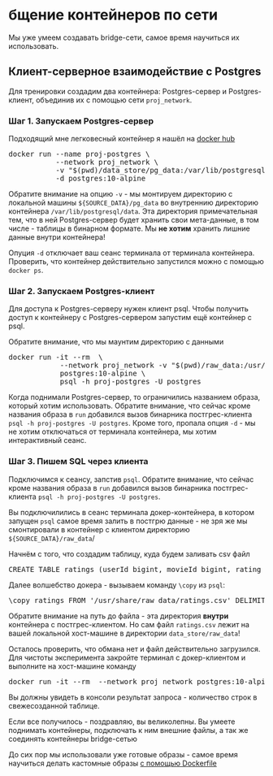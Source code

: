 # бщение контейнеров по сети

Мы уже умеем создавать bridge-сети, самое время научиться их использовать. 

## Клиент-серверное взаимодействие с Postgres

Для тренировки создадим два контейнера: Postgres-сервер и Postgres-клиент, объединив их с помощью сети `proj_network`.

### Шаг 1. Запускаем Postgres-сервер

Подходящий мне легковесный контейнер я нашёл на [docker hub](https://hub.docker.com/_/postgres)

<pre>
docker run --name proj-postgres \
           --network proj_network \
           -v "$(pwd)/data_store/pg_data:/var/lib/postgresql/data" \
           -d postgres:10-alpine
</pre>

Обратите внимание на опцию `-v` - мы монтируем директорию с локальной машины `${SOURCE_DATA}/pg_data` во внутреннию директорию контейнера `/var/lib/postgresql/data`.
Эта директория примечательная тем, что в ней Postgres-сервер будет хранить свои мета-данные, в том числе - таблицы в бинарном формате. Мы **не хотим** хранить лишние данные внутри контейнера!

Опуция `-d` отключает ваш сеанс терминала от терминала контейнера. Проверить, что контейнер действительно запустился можно с помощью `docker ps`.

### Шаг 2. Запускаем Postgres-клиент

Для доступа к Postgres-серверу нужен клиент psql. Чтобы получить доступ к контейнеру с Postgres-сервером запустим ещё контейнер с psql. 

Обратите внимание, что мы маунтим директорию с данными 

<pre>
docker run -it --rm  \
            --network proj_network -v "$(pwd)/raw_data:/usr/share/raw_data" \
            postgres:10-alpine \
            psql -h proj-postgres -U postgres
</pre>

Когда поднимали Postgres-сервер, то ограничились названием образа, который хотим использовать.
Обратите внимание, что сейчас кроме названия образа в `run` добавился вызов бинарника постгрес-клиента `psql -h proj-postgres -U postgres`.
Кроме того, пропала опция `-d` - мы не хотим отключаться от терминала контейнера, мы хотим интерактивный сеанс.

### Шаг 3. Пишем SQL через клиента

Подключимся к сеансу, запстив `psql`. Обратите внимание, что сейчас кроме названия образа в `run` добавился вызов бинарника постгрес-клиента `psql -h proj-postgres -U postgres`.

Вы подключилились в сеанс терминала докер-контейнера, в котором запущен `psql` самое время залить в постгрю данные - не зря же мы смонтировали в контейнер с клиентом директорию `${SOURCE_DATA}/raw_data`/

Начнём с того, что создадим таблицу, куда будем заливать csv файл

<pre>
CREATE TABLE ratings (userId bigint, movieId bigint, rating float(25), timestamp bigint);
</pre>

Далее волшебство докера - вызываем команду `\copy` из `psql`:

<pre>
\copy ratings FROM '/usr/share/raw_data/ratings.csv' DELIMITER ',' CSV HEADER;
</pre>

Обратите внимание на путь до файла - эта директория **внутри** контейнера с постгрес-клиентом.
Но сам файл `ratings.csv` лежит на вашей локальной хост-машине в директории `data_store/raw_data`!

Осталось проверить, что обмана нет и файл действительно загрузился. Для чистоты эксперимента закройте терминал с докер-клиентом и выполните на хост-машине команду

<pre>
docker run -it --rm  --network proj_network postgres:10-alpine psql -h proj-postgres -U postgres -c "SELECT COUNT(*) FROM ratings;"
</pre>

Вы должны увидеть в консоли результат запроса - количество строк в свежесозданной таблице.

Если все получилось - поздравляю, вы великолепны. Вы умеете поднимать контейнеры, подключать к ним внешние файлы, а так же соединять контейнеры bridge-сетью

До сих пор мы использовали уже готовые образы - самое время научиться делать кастомные образы [с помощью Dockerfile](./docker_build.md)